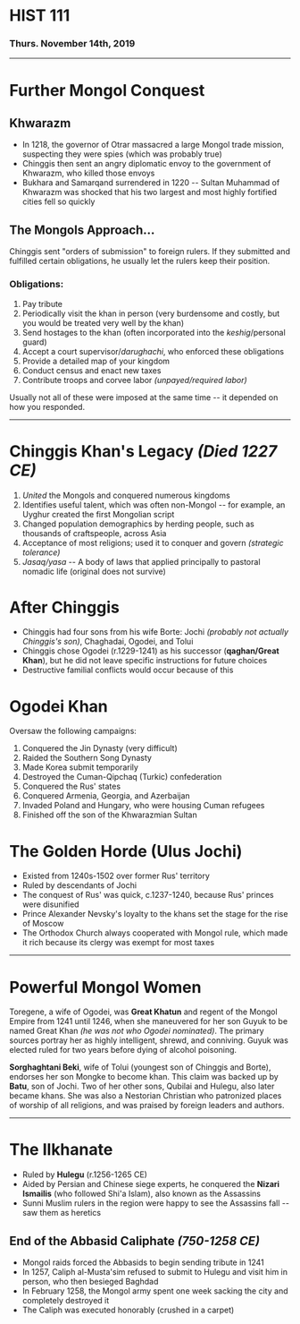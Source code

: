 # HIST 111
### Thurs. November 14th, 2019
---

# Further Mongol Conquest
## Khwarazm
* In 1218, the governor of Otrar massacred a large Mongol trade mission, suspecting they were spies (which was probably true)
* Chinggis then sent an angry diplomatic envoy to the government of Khwarazm, who killed those envoys
* Bukhara and Samarqand surrendered in 1220 -- Sultan Muhammad of Khwarazm was shocked that his two largest and most highly fortified cities fell so quickly

## The Mongols Approach...
Chinggis sent "orders of submission" to foreign rulers. If they submitted and fulfilled certain obligations, he usually let the rulers keep their position.

### Obligations:
1. Pay tribute
2. Periodically visit the khan in person (very burdensome and costly, but you would be treated very well by the khan)
3. Send hostages to the khan (often incorporated into the _keshig_/personal guard)
4. Accept a court supervisor/_darughachi_, who enforced these obligations
5. Provide a detailed map of your kingdom
6. Conduct census and enact new taxes
7. Contribute troops and corvee labor _(unpayed/required labor)_

Usually not all of these were imposed at the same time -- it depended on how you responded.

---
# Chinggis Khan's Legacy _(Died 1227 CE)_
1. _United_ the Mongols and conquered numerous kingdoms
2. Identifies useful talent, which was often non-Mongol -- for example, an Uyghur created the first Mongolian script
3. Changed population demographics by herding people, such as thousands of craftspeople, across Asia
4. Acceptance of most religions; used it to conquer and govern _(strategic tolerance)_
5. _Jasaq/yasa_ -- A body of laws that applied principally to pastoral nomadic life (original does not survive)

# After Chinggis
* Chinggis had four sons from his wife Borte: Jochi _(probably not actually Chinggis's son)_, Chaghadai, Ogodei, and Tolui
* Chinggis chose Ogodei (r.1229-1241) as his successor (__qaghan/Great Khan__), but he did not leave specific instructions for future choices
* Destructive familial conflicts would occur because of this

# Ogodei Khan
Oversaw the following campaigns:
1. Conquered the Jin Dynasty (very difficult)
2. Raided the Southern Song Dynasty
3. Made Korea submit temporarily
4. Destroyed the Cuman-Qipchaq (Turkic) confederation
5. Conquered the Rus' states
6. Conquered Armenia, Georgia, and Azerbaijan
7. Invaded Poland and Hungary, who were housing Cuman refugees
8. Finished off the son of the Khwarazmian Sultan

# The Golden Horde (Ulus Jochi)
* Existed from 1240s-1502 over former Rus' territory
* Ruled by descendants of Jochi
* The conquest of Rus' was quick, c.1237-1240, because Rus' princes were disunified
* Prince Alexander Nevsky's loyalty to the khans set the stage for the rise of Moscow
* The Orthodox Church always cooperated with Mongol rule, which made it rich because its clergy was exempt for most taxes

---
# Powerful Mongol Women
Toregene, a wife of Ogodei, was __Great Khatun__ and regent of the Mongol Empire from 1241 until 1246, when she maneuvered for her son Guyuk to be named Great Khan _(he was not who Ogodei nominated)_. The primary sources portray her as highly intelligent, shrewd, and conniving. Guyuk was elected ruled for two years before dying of alcohol poisoning.

__Sorghaghtani Beki__, wife of Tolui (youngest son of Chinggis and Borte), endorses her son Mongke to become khan. This claim was backed up by __Batu__, son of Jochi. Two of her other sons, Qubilai and Hulegu, also later became khans. She was also a Nestorian Christian who patronized places of worship of all religions, and was praised by foreign leaders and authors.

---
# The Ilkhanate
* Ruled by __Hulegu__ (r.1256-1265 CE)
* Aided by Persian and Chinese siege experts, he conquered the __Nizari Ismailis__ (who followed Shi'a Islam), also known as the Assassins
* Sunni Muslim rulers in the region were happy to see the Assassins fall -- saw them as heretics

## End of the Abbasid Caliphate _(750-1258 CE)_
* Mongol raids forced the Abbasids to begin sending tribute in 1241
* In 1257, Caliph al-Musta'sim refused to submit to Hulegu and visit him in person, who then besieged Baghdad
* In February 1258, the Mongol army spent one week sacking the city and completely destroyed it
* The Caliph was executed honorably (crushed in a carpet)